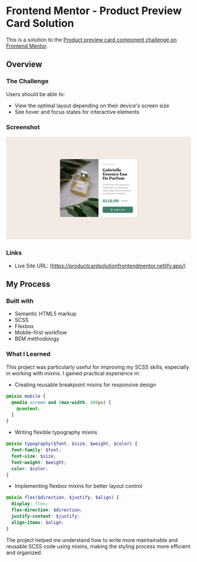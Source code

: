 # Frontend Mentor - Product Preview Card Solution

This is a solution to the [Product preview card component challenge on Frontend Mentor](https://www.frontendmentor.io/challenges/product-preview-card-component-GO7UmttRfa).

## Overview

### The Challenge

Users should be able to:

- View the optimal layout depending on their device's screen size
- See hover and focus states for interactive elements

### Screenshot

![](./design/desktop-design.jpg)

### Links

- Live Site URL: (https://productcardsolutionfrontendmentor.netlify.app/)

## My Process

### Built with

- Semantic HTML5 markup
- SCSS
- Flexbox
- Mobile-first workflow
- BEM methodology

### What I Learned

This project was particularly useful for improving my SCSS skills, especially in working with mixins. I gained practical experience in:

- Creating reusable breakpoint mixins for responsive design

```scss
@mixin mobile {
  @media screen and (max-width: 480px) {
    @content;
  }
}
```

- Writing flexible typography mixins

```scss
@mixin typography($font, $size, $weight, $color) {
  font-family: $font;
  font-size: $size;
  font-weight: $weight;
  color: $color;
}
```

- Implementing flexbox mixins for better layout control

```scss
@mixin flex($direction, $justify, $align) {
  display: flex;
  flex-direction: $direction;
  justify-content: $justify;
  align-items: $align;
}
```

The project helped me understand how to write more maintainable and reusable SCSS code using mixins, making the styling process more efficient and organized.
